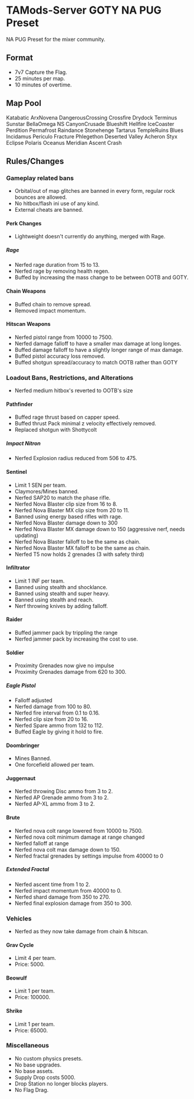 # TAMods-Server GOTY NA PUG Preset

NA PUG Preset for the mixer community.

## Format
- 7v7 Capture the Flag.
- 25 minutes per map.
- 10 minutes of overtime.

## Map Pool
Katabatic
ArxNovena
DangerousCrossing
Crossfire
Drydock
Terminus
Sunstar
BellaOmega NS
CanyonCrusade
Blueshift
Hellfire
IceCoaster
Perdition
Permafrost
Raindance
Stonehenge
Tartarus
TempleRuins
Blues
Incidamus
Periculo
Fracture
Phlegethon
Deserted Valley
Acheron
Styx
Eclipse
Polaris
Oceanus
Meridian
Ascent
Crash

## Rules/Changes

### Gameplay related bans
- Orbital/out of map glitches are banned in every form, regular rock bounces are allowed.
- No hitbox/flash ini use of any kind. 
- External cheats are banned.

#### Perk Changes
- Lightweight doesn't currently do anything, merged with Rage.

##### Rage
- Nerfed rage duration from 15 to 13.
- Nerfed rage by removing health regen.
- Buffed by increasing the mass change to be between OOTB and GOTY.

#### Chain Weapons
- Buffed chain to remove spread.
- Removed impact momentum.

#### Hitscan Weapons
- Nerfed pistol range from 10000 to 7500.
- Nerfed damage falloff to have a smaller max damage at long longes.
- Buffed damage falloff to have a slightly longer range of max damage.
- Buffed pistol accuracy loss removed.
- Buffed shotgun spread/accuracy to match OOTB rather than GOTY

### Loadout Bans, Restrictions, and Alterations
- Nerfed medium hitbox's reverted to OOTB's size

#### Pathfinder
- Buffed rage thrust based on capper speed.
- Buffed thrust Pack minimal z velocity effectively removed.
- Replaced shotgun with Shottycolt

##### Impact Nitron
- Nerfed Explosion radius reduced from 506 to 475.

#### Sentinel
- Limit 1 SEN per team.
- Claymores/Mines banned.
- Nerfed SAP20 to match the phase rifle.
- Nerfed Nova Blaster clip size from 16 to 8.
- Nerfed Nova Blaster MX clip size from 20 to 11.
- Banned using energy based rifles with rage.
- Nerfed Nova Blaster damage down to 300
- Nerfed Nova Blaster MX damage down to 150 (aggressive nerf, needs updating)
- Nerfed Nova Blaster falloff to be the same as chain.
- Nerfed Nova Blaster MX falloff to be the same as chain.
- Nerfed T5 now holds 2 grenades (3 with safety third)

#### Infiltrator
- Limit 1 INF per team.
- Banned using stealth and shocklance.
- Banned using stealth and super heavy.
- Banned using stealth and reach.
- Nerf throwing knives by adding falloff.

#### Raider
- Buffed jammer pack by trippling the range
- Nerfed jammer pack by increasing the cost to use.

#### Soldier
- Proximity Grenades now give no impulse
- Proximity Grenades damage from 620 to 300.

##### Eagle Pistol
- Falloff adjusted
- Nerfed damage from 100 to 80.
- Nerfed fire interval from 0.1 to 0.16.
- Nerfed clip size from 20 to 16.
- Nerfed Spare ammo from 132 to 112.
- Buffed Eagle by giving it hold to fire.

#### Doombringer
- Mines Banned.
- One forcefield allowed per team.

#### Juggernaut
- Nerfed throwing Disc ammo from 3 to 2.
- Nerfed AP Grenade ammo from 3 to 2.
- Nerfed AP-XL ammo from 3 to 2.

#### Brute
- Nerfed nova colt range lowered from 10000 to 7500.
- Nerfed nova colt minimum damage at range changed
- Nerfed falloff at range
- Nerfed nova colt max damage down to 150.
- Nerfed fractal grenades by settings impulse from 40000 to 0

##### Extended Fractal
- Nerfed ascent time from 1 to 2.
- Nerfed impact momentum from 40000 to 0.
- Nerfed shard damage from 350 to 270.
- Nerfed final explosion damage from 350 to 300.

### Vehicles
- Nerfed as they now take damage from chain & hitscan.

#### Grav Cycle
- Limit 4 per team.
- Price: 5000.

#### Beowulf
- Limit 1 per team.
- Price: 100000.

#### Shrike
- Limit 1 per team.
- Price: 65000.

### Miscellaneous
- No custom physics presets.
- No base upgrades.
- No base assets.
- Supply Drop costs 5000.
- Drop Station no longer blocks players.
- No Flag Drag.
